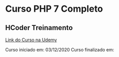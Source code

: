# Curso PHP 7 Completo
## HCoder Treinamento

[Link do Curso na Udemy](https://www.udemy.com/course/curso-php-7-online/)

Curso iniciado em: 03/12/2020
Curso finalizado em:
